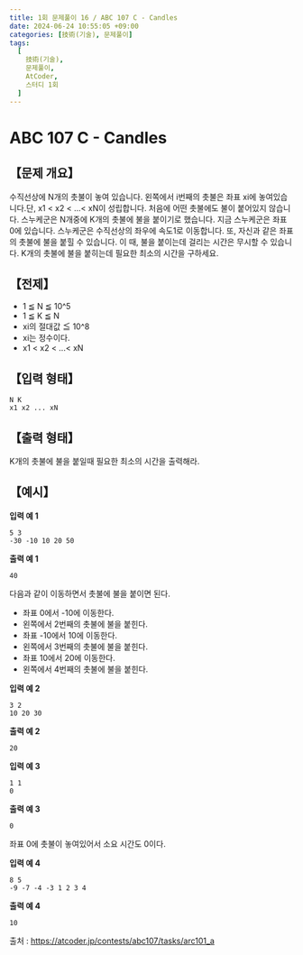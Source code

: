 ```yaml
---
title: 1회 문제풀이 16 / ABC 107 C - Candles
date: 2024-06-24 10:55:05 +09:00
categories: [技術(기술), 문제풀이]
tags:
  [
    技術(기술),
    문제풀이,
    AtCoder,
    스터디 1회
  ]
---
```

# ABC 107 C - Candles
## 【문제 개요】
수직선상에 N개의 촛불이 놓여 있습니다.
왼쪽에서 i번째의 촛불은 좌표 xi에 놓여있습니다.단, x1 < x2 < ...< xN이 성립합니다.
처음에 어떤 촛불에도 불이 붙어있지 않습니다. 스누케군은 N개중에 K개의 촛불에 불을 붙이기로 했습니다.
지금 스누케군은 좌표 0에 있습니다. 스누케군은 수직선상의 좌우에 속도1로 이동합니다. 또, 자신과 같은 좌표의 촛불에 불을 붙힐 수 있습니다. 이 때, 불을 붙이는데 걸리는 시간은 무시할 수 있습니다.
K개의 촛불에 불을 붙히는데 필요한 최소의 시간을 구하세요.

## 【전제】
- 1 ≦ N ≦ 10^5
- 1 ≦ K ≦ N
- xi의 절대값 ≦ 10^8
- xi는 정수이다.
- x1 < x2 < ...< xN

## 【입력 형태】
```
N K
x1 x2 ... xN
```

## 【출력 형태】
K개의 촛불에 불을 붙일때 필요한 최소의 시간을 출력해라.

## 【예시】

**입력 예 1**

```
5 3
-30 -10 10 20 50
```

**출력 예 1**

```
40
```
다음과 같이 이동하면서 촛불에 불을 붙이면 된다.
- 좌표 0에서 -10에 이동한다.
- 왼쪽에서 2번째의 촛불에 불을 붙힌다.
- 좌표 -10에서 10에 이동한다.
- 왼쪽에서 3번째의 촛불에 불을 붙힌다.
- 좌표 10에서 20에 이동한다.
- 왼쪽에서 4번째의 촛불에 불을 붙힌다.

**입력 예 2**

```
3 2
10 20 30
```

**출력 예 2**

```
20
```

**입력 예 3**

```
1 1
0
```

**출력 예 3**

```
0
```
좌표 0에 촛불이 놓여있어서 소요 시간도 0이다.

**입력 예 4**

```
8 5
-9 -7 -4 -3 1 2 3 4
```

**출력 예 4**

```
10
```

출처 : <a href="https://atcoder.jp/contests/abc107/tasks/arc101_a">https://atcoder.jp/contests/abc107/tasks/arc101_a</a> 
